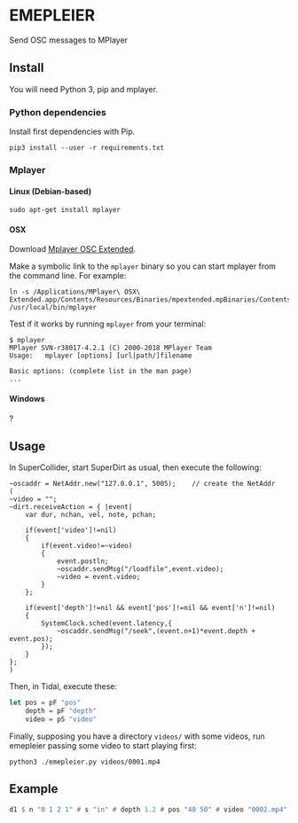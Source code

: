 # EMEPLEIER

Send OSC messages to MPlayer

## Install

You will need Python 3, pip and mplayer.

### Python dependencies

Install first dependencies with Pip.

```
pip3 install --user -r requirements.txt
```

### Mplayer

#### Linux (Debian-based)

```
sudo apt-get install mplayer
```

#### OSX

Download [Mplayer OSC Extended](https://mplayerosx.ch/#downloads).

Make a symbolic link to the `mplayer` binary so you can start mplayer from the
command line.  For example:

```
ln -s /Applications/MPlayer\ OSX\ Extended.app/Contents/Resources/Binaries/mpextended.mpBinaries/Contents/MacOS/mplayer /usr/local/bin/mplayer
```

Test if it works by running `mplayer` from your terminal:

```
$ mplayer
MPlayer SVN-r38017-4.2.1 (C) 2000-2018 MPlayer Team
Usage:   mplayer [options] [url|path/]filename

Basic options: (complete list in the man page)
...
```

#### Windows

?


## Usage

In SuperCollider, start SuperDirt as usual, then execute the following:

```supercollider
~oscaddr = NetAddr.new("127.0.0.1", 5005);    // create the NetAddr
(
~video = "";
~dirt.receiveAction = { |event|
	var dur, nchan, vel, note, pchan;

	if(event['video']!=nil)
	{
		if(event.video!=~video)
		{
			event.postln;
			~oscaddr.sendMsg("/loadfile",event.video);
			~video = event.video;
		}
	};

	if(event['depth']!=nil && event['pos']!=nil && event['n']!=nil)
	{
		SystemClock.sched(event.latency,{
			~oscaddr.sendMsg("/seek",(event.n+1)*event.depth + event.pos);
		});
	}
};
)
```

Then, in Tidal, execute these:

``` haskell
let pos = pF "pos"
    depth = pF "depth"
    video = pS "video"
```

Finally, supposing you have a directory `videos/` with some videos, run
emepleier passing some video to start playing first:

```
python3 ./emepleier.py videos/0001.mp4
```

## Example

```haskell
d1 $ n "0 1 2 1" # s "in" # depth 1.2 # pos "40 50" # video "0002.mp4"
```
